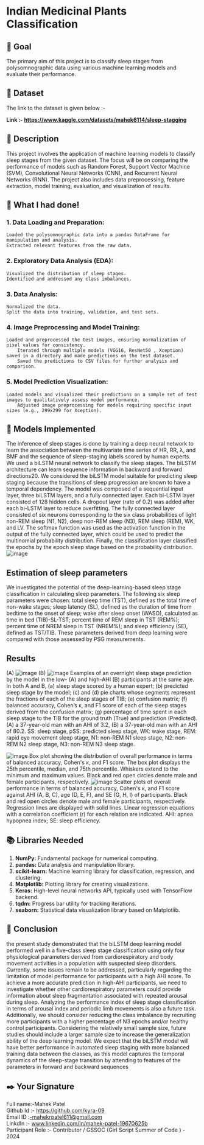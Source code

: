 # Indian Medicinal Plants Classification

## 🎯 Goal
The primary aim of this project is to classify sleep stages from polysomnographic data using various machine learning models and evaluate their performance.

## 🧵 Dataset

The link to the dataset is given below :-

**Link :- https://www.kaggle.com/datasets/mahek6114/sleep-stagging**

## 🧾 Description

This project involves the application of machine learning models to classify sleep stages from the given dataset. The focus will be on comparing the performance of models such as Random Forest, Support Vector Machine (SVM), Convolutional Neural Networks (CNN), and Recurrent Neural Networks (RNN). The project also includes data preprocessing, feature extraction, model training, evaluation, and visualization of results.
## 🧮 What I had done!

### 1. Data Loading and Preparation:
    Loaded the polysomnographic data into a pandas DataFrame for manipulation and analysis.
    Extracted relevant features from the raw data.

### 2. Exploratory Data Analysis (EDA):
    Visualized the distribution of sleep stages.
    Identified and addressed any class imbalances.

### 3. Data Analysis:
    Normalized the data.
    Split the data into training, validation, and test sets.

### 4. Image Preprocessing and Model Training:
    Loaded and preprocessed the test images, ensuring normalization of pixel values for consistency.
        Iterated through multiple models (VGG16, ResNet50 , Xception) saved in a directory and made predictions on the test dataset.
        Saved the predictions to CSV files for further analysis and comparison.

### 5. Model Prediction Visualization:
    Loaded models and visualized their predictions on a sample set of test images to qualitatively assess model performance.
        Adjusted image preprocessing for models requiring specific input sizes (e.g., 299x299 for Xception).

## 🚀 Models Implemented

The inference of sleep stages is done by training a deep neural network to learn the association between the multivariate time series of HR, RR, λ, and BMF and the sequence of sleep-staging labels scored by human experts. We used a biLSTM neural network to classify the sleep stages. The biLSTM architecture can learn sequence information in backward and forward directions20. We considered the biLSTM model suitable for predicting sleep staging because the transitions of sleep progression are known to have a temporal dependency. 
The model was composed of a sequential input layer, three biLSTM layers, and a fully connected layer. Each bi-LSTM layer consisted of 128 hidden cells. A dropout layer (rate of 0.2) was added after each bi-LSTM layer to reduce overfitting. The fully connected layer consisted of six neurons corresponding to the six class probabilities of light non-REM sleep (N1, N2), deep non-REM sleep (N3), REM sleep (REM), WK, and LV. The softmax function was used as the activation function in the output of the fully connected layer, which could be used to predict the multinomial probability distribution. Finally, the classification layer classified the epochs by the epoch sleep stage based on the probability distribution.
![image](https://github.com/user-attachments/assets/05b13983-a03a-4a30-a653-c573b9f9798a)

## Estimation of sleep parameters
We investigated the potential of the deep-learning-based sleep stage classification in calculating sleep parameters. The following six sleep parameters were chosen: total sleep time (TST), defined as the total time of non-wake stages; sleep latency (SL), defined as the duration of time from bedtime to the onset of sleep; wake after sleep onset (WASO), calculated as time in bed (TIB)-SL-TST; percent time of REM sleep in TST (REM%); percent time of NREM sleep in TST (NREM%); and sleep efficiency (SE), defined as TST/TIB. These parameters derived from deep learning were compared with those assessed by PSG measurements.

## Results
(A) ![image](https://github.com/user-attachments/assets/23017af8-41b2-4eaf-b44b-8503f953ed41)
(B) ![image](https://github.com/user-attachments/assets/49024c8e-8329-43bb-a5b2-6864d801158b)
Examples of an overnight sleep stage prediction by the model in the low- (A) and high-AHI (B) participants at the same age. In both A and B, (a) sleep stage scored by a human expert; (b) predicted sleep stage by the model; (c) and (d) pie charts whose segments represent the fractions of each of the sleep stages of TIB; (e) confusion matrix; (f) balanced accuracy, Cohen’s κ, and F1 score of each of the sleep stages derived from the confusion matrix; (g) percentage of time spent in each sleep stage to the TIB for the ground truth (True) and prediction (Predicted). (A) a 37-year-old man with an AHI of 3.2, (B) a 37-year-old man with an AHI of 80.2. SS: sleep stage, pSS: predicted sleep stage, WK: wake stage, REM: rapid eye movement sleep stage, N1: non-REM N1 sleep stage, N2: non-REM N2 sleep stage, N3: non-REM N3 sleep stage.

![image](https://github.com/user-attachments/assets/bc110db1-512d-4dbf-b071-1d59802d1039)
Box plot showing the distribution of overall performance in terms of balanced accuracy, Cohen's κ, and F1 score. The box plot displays the 25th percentile, median, and 75th percentile. Whiskers extend to the minimum and maximum values. Black and red open circles denote male and female participants, respectively.
![image](https://github.com/user-attachments/assets/6bf574a4-19f9-4465-9cdc-49a1e8915e0e)
Scatter plots of overall performance in terms of balanced accuracy, Cohen's κ, and F1 score against AHI (A, B, C), age (D, E, F), and SE (G, H, I) of participants. Black and red open circles denote male and female participants, respectively. Regression lines are displayed with solid lines. Linear regression equations with a correlation coefficient (r) for each relation are indicated. AHI: apnea hypopnea index; SE: sleep efficiency.




## 📚 Libraries Needed

1. **NumPy:** Fundamental package for numerical computing.
2. **pandas:** Data analysis and manipulation library.
3. **scikit-learn:** Machine learning library for classification, regression, and clustering.
4.  **Matplotlib:** Plotting library for creating visualizations.
5.  **Keras:** High-level neural networks API, typically used with TensorFlow backend.
6. **tqdm:** Progress bar utility for tracking iterations.
7. **seaborn:** Statistical data visualization library based on Matplotlib.

## 📢 Conclusion

the present study demonstrated that the biLSTM deep learning model performed well in a five-class sleep stage classification using only four physiological parameters derived from cardiorespiratory and body movement activities in a population with suspected sleep disorders. Currently, some issues remain to be addressed, particularly regarding the limitation of model performance for participants with a high AHI score. To achieve a more accurate prediction in high-AHI participants, we need to investigate whether other cardiorespiratory parameters could provide information about sleep fragmentation associated with repeated arousal during sleep. Analyzing the performance index of sleep stage classification in terms of arousal index and periodic limb movements is also a future task. Additionally, we should consider reducing the class imbalance by recruiting more participants with a higher percentage of N3 epochs and/or healthy control participants. Considering the relatively small sample size, future studies should include a larger sample size to increase the generalization ability of the deep learning model. We expect that the biLSTM model will have better performance in automated sleep staging with more balanced training data between the classes, as this model captures the temporal dynamics of the sleep-stage transition by attending to features of the parameters in forward and backward sequences

## ✒️ Your Signature

Full name:-Mahek Patel                   </br>
Github Id :- [https://github.com/kyra-09  ](https://github.com/mahek0620) </br>
Email ID :-mahekrpatel611@gmail.com  
LinkdIn :- www.linkedin.com/in/mahek-patel-19670625b
</br>
Participant Role :- Contributor / GSSOC (Girl Script Summer of Code ) - 2024
